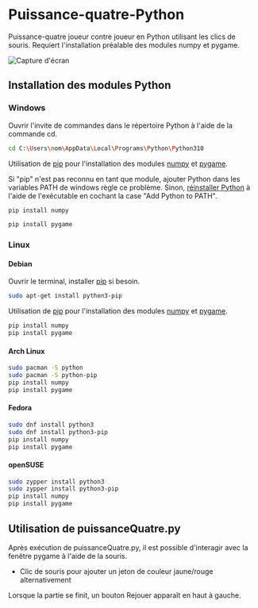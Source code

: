 # Puissance-quatre-Python
Puissance-quatre joueur contre joueur en Python utilisant les clics de souris. Requiert l'installation préalable des modules numpy et pygame.

![Capture d'écran](https://i.imgur.com/USNUIG6.png)

## Installation des modules Python

### Windows

Ouvrir l'invite de commandes dans le répertoire Python à l'aide de la commande cd.

```bash
cd C:\Users\nom\AppData\Local\Programs\Python\Python310
```

Utilisation de [pip](https://pip.pypa.io/en/stable/) pour l'installation des modules [numpy](https://numpy.org/) et [pygame](https://www.pygame.org/).

Si "pip" n'est pas reconnu en tant que module, ajouter Python dans les variables PATH de windows règle ce problème. Sinon, [réinstaller Python](https://www.python.org/downloads/) à l'aide de l'exécutable en cochant la case "Add Python to PATH".

```bash
pip install numpy
```
```bash
pip install pygame
```

### Linux

#### Debian

Ouvrir le terminal, installer [pip](https://pip.pypa.io/en/stable/) si besoin.
```bash
sudo apt-get install python3-pip
```

Utilisation de [pip](https://pip.pypa.io/en/stable/) pour l'installation des modules [numpy](https://numpy.org/) et [pygame](https://www.pygame.org/).
```bash
pip install numpy
pip install pygame
```

#### Arch Linux

```bash
sudo pacman -S python
sudo pacman -S python-pip
pip install numpy
pip install pygame
```

#### Fedora

```bash
sudo dnf install python3
sudo dnf install python3-pip
pip install numpy
pip install pygame
```

#### openSUSE

```bash
sudo zypper install python3
sudo zypper install python3-pip
pip install numpy
pip install pygame
```

## Utilisation de puissanceQuatre.py

Après exécution de puissanceQuatre.py, il est possible d'interagir avec la fenêtre pygame à l'aide de la souris.

- Clic de souris pour ajouter un jeton de couleur jaune/rouge alternativement

Lorsque la partie se finit, un bouton Rejouer apparaît en haut à gauche.


